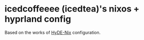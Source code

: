 # icedcoffeeee (icedtea)'s nixos + hyprland config

Based on the works of [HyDE-Nix](https://github.com/richen604/hydenix) configuration.
